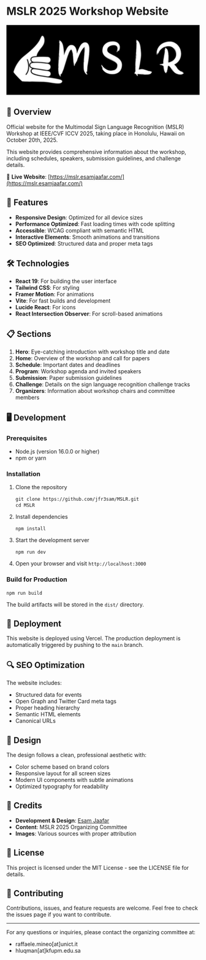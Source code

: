 # MSLR 2025 Workshop Website

![MSLR Workshop](src/assets/images/logo.jpeg)

## 🌟 Overview

Official website for the Multimodal Sign Language Recognition (MSLR) Workshop at IEEE/CVF ICCV 2025, taking place in Honolulu, Hawaii on October 20th, 2025.

This website provides comprehensive information about the workshop, including schedules, speakers, submission guidelines, and challenge details.

🔗 **Live Website**: [https://mslr.esamjaafar.com/](https://mslr.esamjaafar.com/)

## 🚀 Features

- **Responsive Design**: Optimized for all device sizes
- **Performance Optimized**: Fast loading times with code splitting
- **Accessible**: WCAG compliant with semantic HTML
- **Interactive Elements**: Smooth animations and transitions
- **SEO Optimized**: Structured data and proper meta tags

## 🛠️ Technologies

- **React 19**: For building the user interface
- **Tailwind CSS**: For styling
- **Framer Motion**: For animations
- **Vite**: For fast builds and development
- **Lucide React**: For icons
- **React Intersection Observer**: For scroll-based animations

## 📋 Sections

1. **Hero**: Eye-catching introduction with workshop title and date
2. **Home**: Overview of the workshop and call for papers
3. **Schedule**: Important dates and deadlines
4. **Program**: Workshop agenda and invited speakers
5. **Submission**: Paper submission guidelines
6. **Challenge**: Details on the sign language recognition challenge tracks
7. **Organizers**: Information about workshop chairs and committee members

## 🖥️ Development

### Prerequisites

- Node.js (version 16.0.0 or higher)
- npm or yarn

### Installation

1. Clone the repository
   ```
   git clone https://github.com/jfr3sam/MSLR.git
   cd MSLR
   ```

2. Install dependencies
   ```
   npm install
   ```

3. Start the development server
   ```
   npm run dev
   ```

4. Open your browser and visit `http://localhost:3000`

### Build for Production

```
npm run build
```

The build artifacts will be stored in the `dist/` directory.

## 🚢 Deployment

This website is deployed using Vercel. The production deployment is automatically triggered by pushing to the `main` branch.

## 🔍 SEO Optimization

The website includes:
- Structured data for events
- Open Graph and Twitter Card meta tags
- Proper heading hierarchy
- Semantic HTML elements
- Canonical URLs

## 🎨 Design

The design follows a clean, professional aesthetic with:
- Color scheme based on brand colors
- Responsive layout for all screen sizes
- Modern UI components with subtle animations
- Optimized typography for readability

## 👏 Credits

- **Development & Design**: [Esam Jaafar](https://www.esamjaafar.com/)
- **Content**: MSLR 2025 Organizing Committee
- **Images**: Various sources with proper attribution

## 📝 License

This project is licensed under the MIT License - see the LICENSE file for details.

## 🤝 Contributing

Contributions, issues, and feature requests are welcome. Feel free to check the issues page if you want to contribute.

---

For any questions or inquiries, please contact the organizing committee at:
- raffaele.mineo[at]unict.it
- hluqman[at]kfupm.edu.sa